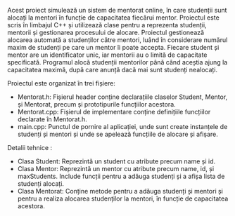 Acest proiect simulează un sistem de mentorat online, în care studenții sunt alocați la mentori în funcție de capacitatea fiecărui mentor. Proiectul este scris în limbajul C++ și utilizează clase pentru a reprezenta studenții, mentorii și gestionarea procesului de alocare.
Proiectul gestionează alocarea automată a studenților către mentori, luând în considerare numărul maxim de studenți pe care un mentor îi poate accepta. Fiecare student și mentor are un identificator unic, iar mentorii au o limită de capacitate specificată. Programul alocă studenții mentorilor până când aceștia ajung la capacitatea maximă, după care anunță dacă mai sunt studenți nealocați.

Proiectul este organizat în trei fișiere:

- Mentorat.h: Fișierul header conține declarațiile claselor Student, Mentor, și Mentorat, precum și prototipurile funcțiilor acestora.
- Mentorat.cpp: Fișierul de implementare conține definițiile funcțiilor declarate în Mentorat.h.
- main.cpp: Punctul de pornire al aplicației, unde sunt create instanțele de studenți și mentori și unde se apelează funcțiile de alocare și afișare.

 Detalii tehnice :
- Clasa Student: Reprezintă un student cu atribute precum name și id.
- Clasa Mentor: Reprezintă un mentor cu atribute precum name, id, și maxStudents. Include funcții pentru a adăuga studenți și a afișa lista de studenți alocați.
- Clasa Mentorat: Conține metode pentru a adăuga studenți și mentori și pentru a realiza alocarea studenților la mentori, în funcție de capacitatea acestora.
